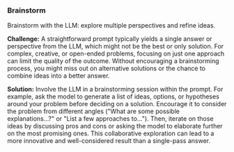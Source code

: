 ### Brainstorm  
Brainstorm with the LLM: explore multiple perspectives and refine ideas.

**Challenge:** A straightforward prompt typically yields a single answer or perspective from the LLM, which might not be the best or only solution. For complex, creative, or open-ended problems, focusing on just one approach can limit the quality of the outcome. Without encouraging a brainstorming process, you might miss out on alternative solutions or the chance to combine ideas into a better answer.

**Solution:** Involve the LLM in a brainstorming session within the prompt. For example, ask the model to generate a list of ideas, options, or hypotheses around your problem before deciding on a solution. Encourage it to consider the problem from different angles ("What are some possible explanations...?" or "List a few approaches to..."). Then, iterate on those ideas by discussing pros and cons or asking the model to elaborate further on the most promising ones. This collaborative exploration can lead to a more innovative and well-considered result than a single-pass answer.